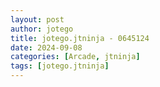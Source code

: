 ```yaml
---
layout: post
author: jotego
title: jotego.jtninja - 0645124
date: 2024-09-08
categories: [Arcade, jtninja]
tags: [jotego.jtninja]
---
```



